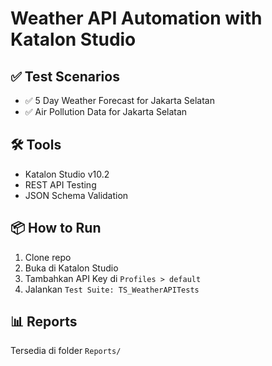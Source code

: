 # Weather API Automation with Katalon Studio

## ✅ Test Scenarios
- ✅ 5 Day Weather Forecast for Jakarta Selatan
- ✅ Air Pollution Data for Jakarta Selatan

## 🛠️ Tools
- Katalon Studio v10.2
- REST API Testing
- JSON Schema Validation

## 📦 How to Run
1. Clone repo
2. Buka di Katalon Studio
3. Tambahkan API Key di `Profiles > default`
4. Jalankan `Test Suite: TS_WeatherAPITests`

## 📊 Reports
Tersedia di folder `Reports/`
